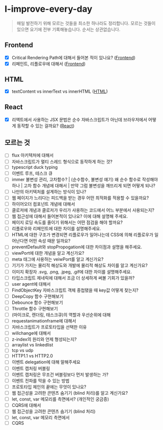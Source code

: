 # I-improve-every-day

> 매일 발전하기 위해 모르는 것들을 최소한 하나라도 정리합니다. 모르는 것들이 있으면 요기에 전부 기록해놓습니다. 순서는 상관없습니다.

## Frontend

- [x] Critical Rendering Path에 대해서 들어본 적이 있나요? ([Frontend](./Frontend/README.md/#-critical-rendering-path-))
- [x] 리페인트, 리플로우에 대해서 ([Frontend](./Frontend/README.md/#-리플로우--리페인트))

## HTML

- [x] textContent vs innerText vs innerHTML ([HTML](./HTML/README.md/#-innerhtml-vs-innertext-vs-textcontent))

## React

- [x] 리액트에서 사용하는 JSX 문법은 순수 자바스크립트가 아닌데 브라우저에서 어떻게 동작할 수 있는 걸까요? ([React](./React/README.md/#-리액트에서-사용하는-jsx-문법은-순수-자바스크립트가-아닌데-브라우저에서-어떻게-동작할-수-있는-걸까요))

## 모르는 것

- [ ] flux 아키텍처에 대해서
- [ ] 자바스크립트가 멀티 스레드 형식으로 동작하게 하는 것?
- [ ] typescript duck typing
- [ ] 이벤트 루프, 테스크 큐
- [ ] immer 불변성 관리, 고차함수? | (순수함수, 불변성 얘기) 왜 순수 함수로 작성해야 하나 | 고차 함수 개념에 대해서 | 만약 그럼 불변성을 깨뜨리게 되면 어떻게 되나?
- [ ] 나만의 아키텍처를 설계하는 방식이 있나?
- [ ] 웹 페이지가 느리다는 피드백을 받는 경우 어떤 최적화를 적용할 수 있을까요?
- [ ] 하이어오더 컴포넌트 개념에 대해서
- [ ] 클로저에 개념과 클로저가 우리가 사용하는 코드에서 어느 부분에서 사용되는지?
- [ ] 웹 접근성에 대해서 들어본적이 있나요? 이에 대해 설명해 주세요.
- [ ] 페이지 로딩 속도를 줄이기 위해서는 어떤 점검을 해야 할까요?
- [ ] 리플로우와 리페인트에 대한 차이를 설명해주세요.
- [ ] HTML에 대한 구조가 변경되면 리플로우가 일어나는데 CSS에 의해 리플로우가 일어난다면 어떤 속성 때문 일까요?
- [ ] preventDefault와 stopPropogation에 대한 차이점과 설명을 해주세요.
- [ ] viewPort에 대한 개념을 알고 계신가요?
- [ ] meta 태그에 사용하는 veiwPort를 알고 계신가요?
- [ ] 기기가 가지는 물리적 해상도와 개발에 물리적 해상도 차이를 알고 계신가요?
- [ ] 이미지 확장자 .svg, .png, .jpeg, .gif에 대한 차이를 설명해주세요.
- [ ] 타입스크립트 제네릭에 대해서 조금 더 상세하게 써볼 기회가 있을까?
- [ ] user agent에 대해서
- [ ] FindObjectKey 자바스크립트 객체 중첩됐을 때 key값 어떻게 찾는지?
- [ ] DeepCopy 함수 구현해보기
- [ ] Debounce 함수 구현해보기
- [ ] Throttle 함수 구현해보기
- [ ] (마이크로, 렌더링, 태스크큐)의 역할과 우선순위에 대해
- [ ] requestanimationframe에 대해서
- [ ] 자바스크립트가 프로토타입을 선택한 이유
- [ ] willchange에 대해서
- [ ] z-index의 원리와 언제 형성되는지?
- [ ] arraylist vs linkedlist
- [ ] tcp vs udp
- [ ] HTTP1.1 vs HTTP2.0
- [ ] 이벤트 delegation에 대해 말해주세요
- [ ] 이벤트 캡처링 버블링
- [ ] 이벤트 캡처링은 무조건 버블링보다 먼저 발생하는 가?
- [ ] 이벤트 전파를 막을 수 있는 방법
- [ ] 프로토타입 체인의 끝에는 무엇이 있나요?
- [ ] 웹 접근성을 고려한 콘텐츠 숨기기 (blind 처리)를 알고 계신가요?
- [ ] let, const, var 메모리를 측면에서? (개인적인 궁금증)
- [ ] CQRS에 대해서
- [ ]  웹 접근성을 고려한 콘텐츠 숨기기 (blind 처리)
- [ ]  let, const, var 메모리 측면에서
- [ ]  CQRS
